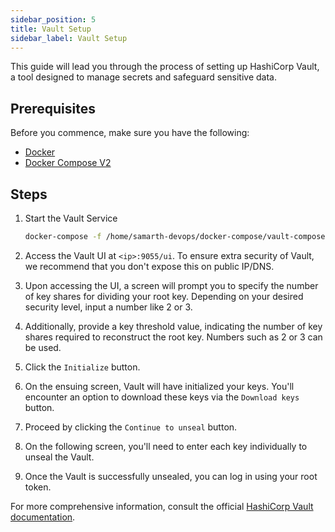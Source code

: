 ```yaml
---
sidebar_position: 5
title: Vault Setup
sidebar_label: Vault Setup
---
```


This guide will lead you through the process of setting up HashiCorp Vault, a tool designed to manage secrets and safeguard sensitive data.

## Prerequisites

Before you commence, make sure you have the following:

- [Docker](https://www.docker.com/)
- [Docker Compose V2](https://docs.docker.com/compose/)

## Steps

1. Start the Vault Service

   ```sh
   docker-compose -f /home/samarth-devops/docker-compose/vault-compose.yml up -d
   ```

2. Access the Vault UI at `<ip>:9055/ui`. To ensure extra security of Vault, we recommend that you don't expose this on public IP/DNS.

3. Upon accessing the UI, a screen will prompt you to specify the number of key shares for dividing your root key. Depending on your desired security level, input a number like 2 or 3.

4. Additionally, provide a key threshold value, indicating the number of key shares required to reconstruct the root key. Numbers such as 2 or 3 can be used.

5. Click the `Initialize` button.

6. On the ensuing screen, Vault will have initialized your keys. You'll encounter an option to download these keys via the `Download keys` button.

7. Proceed by clicking the `Continue to unseal` button.

8. On the following screen, you'll need to enter each key individually to unseal the Vault.

9. Once the Vault is successfully unsealed, you can log in using your root token.

For more comprehensive information, consult the official [HashiCorp Vault documentation](https://learn.hashicorp.com/vault).

